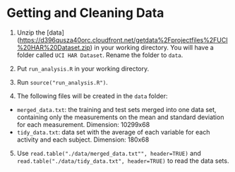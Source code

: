 Getting and Cleaning Data
======================

1. Unzip the [data] (https://d396qusza40orc.cloudfront.net/getdata%2Fprojectfiles%2FUCI%20HAR%20Dataset.zip) in your working directory. You will have a folder called `UCI HAR Dataset`. Rename the folder to `data`.

2. Put `run_analysis.R` in your working directory.

3. Run `source("run_analysis.R")`.

4. The following files will be created in the `data` folder: 
 - `merged_data.txt`: the training and test sets merged into one data set, containing only the measurements on the mean and standard deviation for each measurement. Dimension: 10299x68
 - `tidy_data.txt`: data set with the average of each variable for each activity and each subject. Dimension: 180x68

5. Use `read.table("./data/merged_data.txt"", header=TRUE)` and `read.table("./data/tidy_data.txt", header=TRUE)` to read the data sets. 